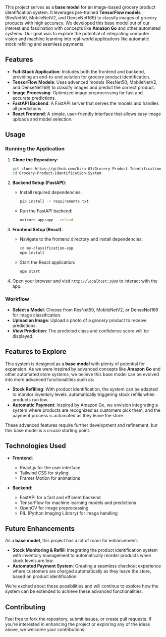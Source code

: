 

This project serves as a **base model** for an image-based grocery product identification system. It leverages pre-trained **TensorFlow models** (ResNet50, MobileNetV2, and DenseNet169) to classify images of grocery products with high accuracy. We developed this base model out of our interest and fascination with concepts like **Amazon Go** and other automated systems. Our goal was to explore the potential of integrating computer vision and machine learning into real-world applications like automatic stock refilling and seamless payments.

## Features

- **Full-Stack Application**: Includes both the frontend and backend, providing an end-to-end solution for grocery product identification.
- **TensorFlow Models**: Uses advanced models (ResNet50, MobileNetV2, and DenseNet169) to classify images and predict the correct product.
- **Image Processing**: Optimized image preprocessing for fast and accurate predictions.
- **FastAPI Backend**: A FastAPI server that serves the models and handles all predictions.
- **React Frontend**: A simple, user-friendly interface that allows easy image uploads and model selection.

## Usage

### Running the Application

1. **Clone the Repository**:
    ```bash
    git clone https://github.com/kira-03/Grocery-Product-Identification-System.git
    cd Grocery-Product-Identification-System
    ```

2. **Backend Setup (FastAPI)**:
   - Install required dependencies:
     ```bash
     pip install -r requirements.txt
     ```
   - Run the FastAPI backend:
     ```bash
     uvicorn app:app --reload
     ```

3. **Frontend Setup (React)**:
   - Navigate to the frontend directory and install dependencies:
     ```bash
     cd my-classification-app
     npm install
     ```
   - Start the React application:
     ```bash
     npm start
     ```

4. Open your browser and visit `http://localhost:3000` to interact with the app.

### Workflow

- **Select a Model**: Choose from ResNet50, MobileNetV2, or DenseNet169 for image classification.
- **Upload an Image**: Upload a photo of a grocery product to receive predictions.
- **View Prediction**: The predicted class and confidence score will be displayed.

## Features to Explore

This system is designed as a **base model** with plenty of potential for expansion. As we were inspired by advanced concepts like **Amazon Go** and other automated store systems, we believe this base model can be evolved into more advanced functionalities such as:

- **Stock Refilling**: With product identification, the system can be adapted to monitor inventory levels, automatically triggering stock refills when products run low.
- **Automatic Payment**: Inspired by Amazon Go, we envision integrating a system where products are recognized as customers pick them, and the payment process is automated as they leave the store.

These advanced features require further development and refinement, but this base model is a crucial starting point.

## Technologies Used

- **Frontend**: 
  - React.js for the user interface
  - Tailwind CSS for styling
  - Framer Motion for animations
  
- **Backend**:
  - FastAPI for a fast and efficient backend
  - TensorFlow for machine learning models and predictions
  - OpenCV for image preprocessing
  - PIL (Python Imaging Library) for image handling
  
## Future Enhancements

As a **base model**, this project has a lot of room for enhancement:

- **Stock Monitoring & Refill**: Integrating the product identification system with inventory management to automatically reorder products when stock levels are low.
- **Automated Payment System**: Creating a seamless checkout experience where customers are charged automatically as they leave the store, based on product identification.

We’re excited about these possibilities and will continue to explore how the system can be extended to achieve these advanced functionalities.

## Contributing

Feel free to fork the repository, submit issues, or create pull requests. If you’re interested in enhancing the project or exploring any of the ideas above, we welcome your contributions!
